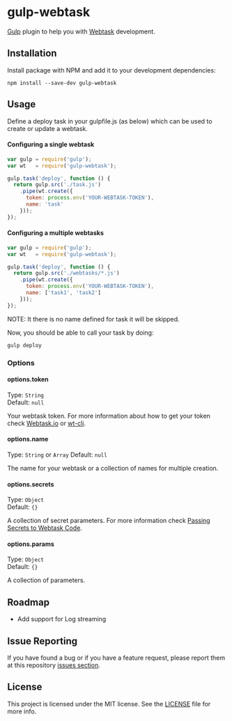 # gulp-webtask

[Gulp](http://gulpjs.com/) plugin to help you with [Webtask](https://webtask.io/) development.

## Installation

Install package with NPM and add it to your development dependencies:

`npm install --save-dev gulp-webtask`

## Usage

Define a deploy task in your gulpfile.js (as below) which can be used to create or update a webtask.

#### Configuring a single webtask

```javascript
var gulp = require('gulp');
var wt   = require('gulp-webtask');

gulp.task('deploy', function () {
  return gulp.src('./task.js')
    .pipe(wt.create({
      token: process.env('YOUR-WEBTASK-TOKEN'),
      name: 'task'
    }));
});
```

#### Configuring a multiple webtasks

```javascript
var gulp = require('gulp');
var wt   = require('gulp-webtask');

gulp.task('deploy', function () {
  return gulp.src('./webtasks/*.js')
    .pipe(wt.create({
      token: process.env('YOUR-WEBTASK-TOKEN'),
      name: ['task1', 'task2']
    }));
});
```
NOTE: It there is no name defined for task it will be skipped.

Now, you should be able to call your task by doing:

```
gulp deploy
```

### Options

#### options.token

Type: `String`  
Default: `null`

Your webtask token. For more information about how to get your token check [Webtask.io](https://webtask.io/) or [wt-cli](https://github.com/auth0/wt-cli).

#### options.name

Type: `String` or `Array`
Default: `null`

The name for your webtask or a collection of names for multiple creation.

#### options.secrets

Type: `Object`  
Default: `{}`

A collection of secret parameters. For more information check [Passing Secrets to Webtask Code](https://webtask.io/docs/issue_parameters).

#### options.params

Type: `Object`  
Default: `{}`

A collection of parameters.

## Roadmap

- Add support for Log streaming

## Issue Reporting

If you have found a bug or if you have a feature request, please report them at this repository [issues section](https://github.com/jcenturion/gulp-webtask/issues).

## License

This project is licensed under the MIT license. See the [LICENSE](LICENSE) file for more info.
